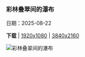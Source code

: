 ### 彩林叠翠间的瀑布

日期：2025-08-22

**下载**  |  [1920x1080](https://cn.bing.com/th?id=OHR.ChushuY25_ZH-CN0495086720_1920x1080.jpg)  |  [3840x2160](https://cn.bing.com/th?id=OHR.ChushuY25_ZH-CN0495086720_UHD.jpg)

![彩林叠翠间的瀑布](https://cn.bing.com/th?id=OHR.ChushuY25_ZH-CN0495086720_1920x1080.jpg "秋季九寨沟国家公园里的诺日朗瀑布, 四川省, 中国 (© tawatchaiprakobkit/Getty images)")

